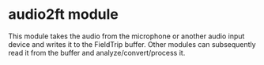 # audio2ft module

This module takes the audio from the microphone or another audio input device and writes it to the FieldTrip buffer. Other modules can subsequently read it from the buffer and analyze/convert/process it.
